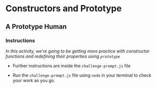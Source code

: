 # Constructors and Prototype

## A Prototype Human

### Instructions

_In this activity, we're going to be getting more practice with constructor functions and redefining their properties using `prototype`_

* Further instructions are inside the `challenge-prompt.js` file

* Run the `challenge-prompt.js` file using `node` in your terminal to check your work as you go.